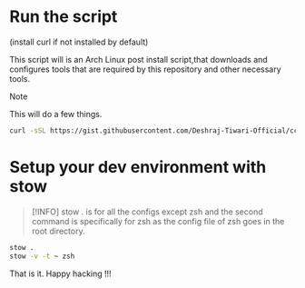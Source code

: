 # Run the script 
(install curl if not installed by default)

This script will is an Arch Linux post install script,that downloads and configures tools that are required by this repository and other necessary tools.
> [!NOTE]
> This will do a few things.

```bash
curl -sSL https://gist.githubusercontent.com/Deshraj-Tiwari-Official/cca2335cd4d2bd21391aa7145f75756b/raw/3afdaf08bd2d586dd4b4e68aaa64f7786c786f11/setup.sh | bash
```

# Setup your dev environment with stow
> [!INFO]
> stow . is for all the configs except zsh and the second command is specifically for zsh as the config file of zsh goes in the root directory.
```bash
stow .
stow -v -t ~ zsh
```

That is it. Happy hacking !!!
